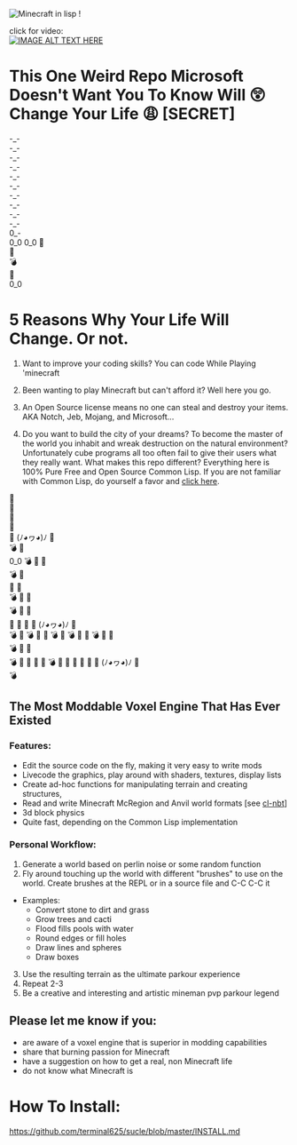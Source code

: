 ![Minecraft in lisp](https://user-images.githubusercontent.com/14166099/47961916-ccb74a80-dfe1-11e8-8bf1-a2d599a0234e.png)
!

click for video:  
[![IMAGE ALT TEXT HERE](https://img.youtube.com/vi/QoK8Dvd4JTY/0.jpg)](https://www.youtube.com/watch?v=QoK8Dvd4JTY)

# This One Weird Repo Microsoft Doesn't Want You To Know Will :astonished:Change Your Life :weary: [SECRET]  
\-\_\-  
\-\_\-  
\-\_\-  
\-\_\-  
\-\_\-  
\-\_\-  
\-\_\-  
\-\_\-  
\-\_\-  
\-\_\-  
0\_\-  
0\_0 
0\_0 
:pill:  
:gem:   
:bomb:   
:meat_on_bone:  
0_0 

# 5 Reasons Why Your Life Will Change. Or not. 
1. Want to improve your coding skills? You can code While Playing 'minecraft

2. Been wanting to play Minecraft but can't afford it? Well here you go.

3. An Open Source license means no one can steal and destroy your items. AKA Notch, Jeb, Mojang, and Microsoft...

4. Do you want to build the city of your dreams? To become the master of the world you inhabit and wreak destruction on the natural environment? Unfortunately cube programs all too often fail to give their users what they really want. What makes this repo different? Everything here is 100% Pure Free and Open Source Common Lisp. If you are not familiar with Common Lisp, do yourself a favor and [click here](http://www.lispworks.com/documentation/HyperSpec/Front/Contents.htm). 


:gem:     
:pill:   
:meat_on_bone:    
:pill:   
:meat_on_bone:
(ﾉ◕ヮ◕)ﾉ
:gem:  
:bomb: 
:meat_on_bone:  
0_0 
:bomb: 
:pill: 
:meat_on_bone:  
:bomb: 
:gem:  
:meat_on_bone:
:gem:  
:bomb: 
:pill: 
:gem:  
:bomb: 
:meat_on_bone:
:gem:  
:pill: 
:meat_on_bone:
:pill: 
:meat_on_bone:
(ﾉ◕ヮ◕)ﾉ
:gem:  
:bomb: 
:meat_on_bone:
:bomb: 
:pill: 
:meat_on_bone:
:bomb: :meat_on_bone:
:bomb: 
:pill: 
:meat_on_bone:
:bomb: 
:meat_on_bone:
:gem:  
:bomb: 
:pill: 
:gem:  
:bomb:
:meat_on_bone:
:gem:
:meat_on_bone:
:gem:
:bomb:
:gem:
:gem:
:pill:
:meat_on_bone:
:pill: 
:meat_on_bone:
(ﾉ◕ヮ◕)ﾉ
:gem:  
:bomb: 
## The Most Moddable Voxel Engine That Has Ever Existed
### Features:
* Edit the source code on the fly, making it very easy to write mods
* Livecode the graphics, play around with shaders, textures, display lists
* Create ad-hoc functions for manipulating terrain and creating structures,
* Read and write Minecraft McRegion and Anvil world formats [see [cl-nbt](https://github.com/terminal625/sucle)]
* 3d block physics
* Quite fast, depending on the Common Lisp implementation

### Personal Workflow:
1. Generate a world based on perlin noise or some random function
2. Fly around touching up the world with different "brushes" to use on the world. Create brushes at the REPL or in a source file and C-C C-C it
  * Examples:
    * Convert stone to dirt and grass
    * Grow trees and cacti 
    * Flood fills pools with water
    * Round edges or fill holes
    * Draw lines and spheres
    * Draw boxes
3. Use the resulting terrain as the ultimate parkour experience
4. Repeat 2-3
5. Be a creative and interesting and artistic mineman pvp parkour legend 

## Please let me know if you:
* are aware of a voxel engine that is superior in modding capabilities
* share that burning passion for Minecraft
* have a suggestion on how to get a real, non Minecraft life
* do not know what Minecraft is

# How To Install:
https://github.com/terminal625/sucle/blob/master/INSTALL.md
